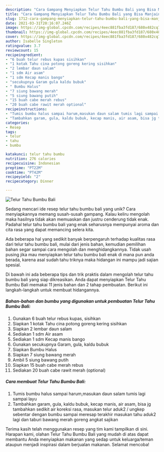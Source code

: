 ```yaml
---
description: "Cara Gampang Menyiapkan Telur Tahu Bumbu Bali yang Bisa Manjain Lidah"
title: "Cara Gampang Menyiapkan Telur Tahu Bumbu Bali yang Bisa Manjain Lidah"
slug: 1712-cara-gampang-menyiapkan-telur-tahu-bumbu-bali-yang-bisa-manjain-lidah
date: 2021-03-31T20:16:07.246Z
image: https://img-global.cpcdn.com/recipes/4eec881fba3fd187/680x482cq70/telur-tahu-bumbu-bali-foto-resep-utama.jpg
thumbnail: https://img-global.cpcdn.com/recipes/4eec881fba3fd187/680x482cq70/telur-tahu-bumbu-bali-foto-resep-utama.jpg
cover: https://img-global.cpcdn.com/recipes/4eec881fba3fd187/680x482cq70/telur-tahu-bumbu-bali-foto-resep-utama.jpg
author: Isabelle Singleton
ratingvalue: 3.7
reviewcount: 15
recipeingredient:
- "6 buah telur rebus kupas sisihkan"
- "1 kotak Tahu cina potong goreng kering sisihkan"
- "2 lembar daun salam"
- "1 sdm Air asam"
- "1 sdm Kecap manis bango"
- "secukupnya Garam gula kaldu bubuk"
- " Bumbu Halus"
- "7 siung bawang merah"
- "5 siung bawang putih"
- "15 buah cabe merah rebus"
- "20 buah cabe rawit merah optional"
recipeinstructions:
- "Tumis bumbu halus sampai harum,masukan daun salam tumis lagi sampai layu"
- "Tambahkan garam, gula, kaldu bubuk, kecap manis, air asam, bisa jg tambahkan sedikit air koreksi rasa, masukan telur aduk2 / ungkep sebentar dengan bumbu sampai meresap terakhir masukan tahu aduk2 lagi dan taburi bawang merah goreng angkat sajikan"
categories:
- Resep
tags:
- telur
- tahu
- bumbu

katakunci: telur tahu bumbu 
nutrition: 276 calories
recipecuisine: Indonesian
preptime: "PT22M"
cooktime: "PT42M"
recipeyield: "2"
recipecategory: Dinner

---
```



![Telur Tahu Bumbu Bali](https://img-global.cpcdn.com/recipes/4eec881fba3fd187/680x482cq70/telur-tahu-bumbu-bali-foto-resep-utama.jpg)

Sedang mencari ide resep telur tahu bumbu bali yang unik? Cara menyiapkannya memang susah-susah gampang. Kalau keliru mengolah maka hasilnya tidak akan memuaskan dan justru cenderung tidak enak. Padahal telur tahu bumbu bali yang enak seharusnya mempunyai aroma dan cita rasa yang dapat memancing selera kita.



Ada beberapa hal yang sedikit banyak berpengaruh terhadap kualitas rasa dari telur tahu bumbu bali, mulai dari jenis bahan, kemudian pemilihan bahan segar sampai cara mengolah dan menghidangkannya. Tidak usah pusing jika mau menyiapkan telur tahu bumbu bali enak di mana pun anda berada, karena asal sudah tahu triknya maka hidangan ini mampu jadi sajian spesial.


Di bawah ini ada beberapa tips dan trik praktis dalam mengolah telur tahu bumbu bali yang siap dikreasikan. Anda dapat menyiapkan Telur Tahu Bumbu Bali memakai 11 jenis bahan dan 2 tahap pembuatan. Berikut ini langkah-langkah untuk membuat hidangannya.

<!--inarticleads1-->

##### Bahan-bahan dan bumbu yang digunakan untuk pembuatan Telur Tahu Bumbu Bali:

1. Gunakan 6 buah telur rebus kupas, sisihkan
1. Siapkan 1 kotak Tahu cina potong goreng kering sisihkan
1. Siapkan 2 lembar daun salam
1. Sediakan 1 sdm Air asam
1. Sediakan 1 sdm Kecap manis bango
1. Gunakan secukupnya Garam, gula, kaldu bubuk
1. Siapkan  Bumbu Halus
1. Siapkan 7 siung bawang merah
1. Ambil 5 siung bawang putih
1. Siapkan 15 buah cabe merah rebus
1. Sediakan 20 buah cabe rawit merah (optional)




<!--inarticleads2-->

##### Cara membuat Telur Tahu Bumbu Bali:

1. Tumis bumbu halus sampai harum,masukan daun salam tumis lagi sampai layu
1. Tambahkan garam, gula, kaldu bubuk, kecap manis, air asam, bisa jg tambahkan sedikit air koreksi rasa, masukan telur aduk2 / ungkep sebentar dengan bumbu sampai meresap terakhir masukan tahu aduk2 lagi dan taburi bawang merah goreng angkat sajikan




Terima kasih telah menggunakan resep yang tim kami tampilkan di sini. Harapan kami, olahan Telur Tahu Bumbu Bali yang mudah di atas dapat membantu Anda menyiapkan makanan yang sedap untuk keluarga/teman ataupun menjadi inspirasi dalam berjualan makanan. Selamat mencoba!
